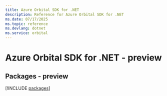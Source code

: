 ```yaml
---
title: Azure Orbital SDK for .NET
description: Reference for Azure Orbital SDK for .NET
ms.date: 07/17/2025
ms.topic: reference
ms.devlang: dotnet
ms.service: orbital
---
```

# Azure Orbital SDK for .NET - preview
## Packages - preview
[!INCLUDE [packages](orbital-index.md)]